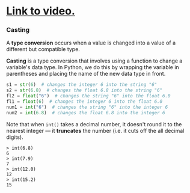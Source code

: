 # [Link to video.](https://www.youtube.com/watch?v=Autsko5Z4Cg&list=PLVD25niNi0Bkf2psAf7PzB1SV068XyNPo&index=11)

### Casting

A **type conversion** occurs when a value is changed into a value of a different but compatible type. 

**Casting** is a type conversion that involves using a function to change a variable's data type. In Python, we do this by wrapping the variable in parentheses and placing the name of the new data type in front.

```python
s1 = str(6)  # changes the integer 6 into the string "6"
s2 = str(6.8)  # changes the float 6.8 into the string "6"
fl2 = float("6")  # changes the string "6" into the float 6.0
fl1 = float(6)  # changes the integer 6 into the float 6.0
num1 = int("6")  # changes the string "6" into the integer 6
num2 = int(6.8)  # changes the float 6.8 into the integer 6
```

Note that when `int()` takes a decimal number, it doesn't round it to the nearest integer –– it **truncates** the number (i.e. it cuts off the all decimal digits).

```
> int(6.8)
6
> int(7.9)
7
> int(12.0)
12
> int(15.2)
15
```
